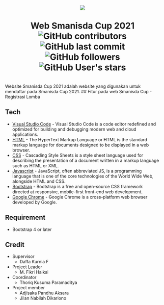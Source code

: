 <h1 align="center"> 
<img align="center" src="https://github.com/prmdtya/Smanisda-Cup-web/blob/main/frontend/images/discosiabesar.png"> <br><br>
Web Smanisda Cup 2021 <br>
<img src="https://img.shields.io/github/contributors-anon/prmdtya/Smanisda-Cup-web" alt="GitHub contributors"> <img src="https://img.shields.io/github/last-commit/prmdtya/Smanisda-Cup-web" alt="GitHub last commit"> <img src="https://img.shields.io/github/followers/prmdtya?style=social" alt="GitHub followers"> <img src="https://img.shields.io/github/stars/prmdtya?style=social" alt="GitHub User's stars">
</h1>

<br>
Website Smanisda Cup 2021 adalah website yang digunakan untuk mendaftar pada Smanisda Cup 2021.
## Fitur pada web Smanisda Cup
- Registrasi Lomba

## Tech

- [Visual Studio Code](https://code.visualstudio.com/) - Visual Studio Code is a code editor redefined and optimized for building and debugging modern web and cloud applications.
- [HTML]() - The HyperText Markup Language or HTML is the standard markup language for documents designed to be displayed in a web browser.
- [CSS]() - Cascading Style Sheets is a style sheet language used for describing the presentation of a document written in a markup language such as HTML or XML.
- [Javascript]() - JavaScript, often abbreviated JS, is a programming language that is one of the core technologies of the World Wide Web, alongside HTML and CSS.
- [Bootstrap](https://getbootstrap.com/) - Bootstrap is a free and open-source CSS framework directed at responsive, mobile-first front-end web development.
- [Google Chrome](https://www.google.com/chrome/) - Google Chrome is a cross-platform web browser developed by Google.

## Requirement

- Bootstrap 4 or later

## Credit

- Supervisor
    - Daffa Kurnia F
- Project Leader
    - M. Fikri Haikal
- Coordinator
    - Thoriq Kusuma Paramaditya
- Project member
    - Adjisaka Pandhu Aksara
    - Jilan Nabilah Dikariono
